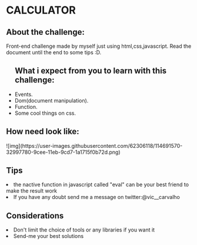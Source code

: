<h1>CALCULATOR </h1>

<h2>About the challenge:</h2>

Front-end challenge made by myself just using html,css,javascript.
Read the document until the end to some tips :D.

<ul>

<h2>What i expect from you to learn with this challenge:</h2>

<li>Events.<BR></li>
<li>Dom(document manipulation).</li>
<li>Function. <BR></li>
<li>Some cool things on css.</li>

</ul>

<h2>How need look like: </h2> 
![img](https://user-images.githubusercontent.com/62306118/114691570-32997780-9cee-11eb-9cd7-1a1715f0b72d.png)










<h2>Tips<br></h2>
<li>the nactive function in javascript called "eval" can be your best friend to make the result work</li>
<li>If you have any doubt send me a message on twitter:@vic__carvalho</li>


<h2>Considerations<br></h2> 
<li>Don't limit the choice of tools or any libraries if you want it<br></li>
<li>Send-me your best solutions</li>


   





 


